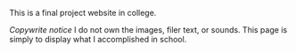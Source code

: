 This is a final project website in college. 

*Copywrite notice* I do not own the images, filer text, or sounds. This page is simply to display what I accomplished in school.
